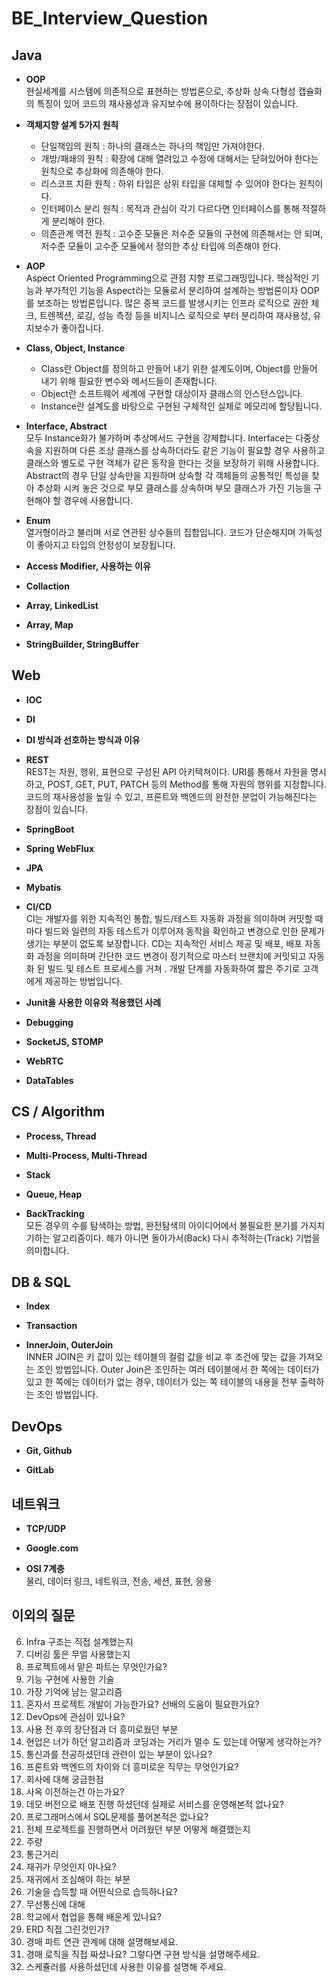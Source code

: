 # BE_Interview_Question

## Java
- **OOP** <br/> 현실세계를 시스템에 의존적으로 표현하는 방법론으로, 추상화 상속 다형성 캡슐화의 특징이 있어 코드의 재사용성과 유지보수에 용이하다는 장점이 있습니다.

- **객체지향 설계 5가지 원칙** <br/> 
  - 단일책임의 원칙 : 하나의 클래스는 하나의 책임만 가져야한다.
  - 개방/패쇄의 원칙 : 확장에 대해 열려있고 수정에 대해서는 닫혀있어야 한다는 원칙으로 추상화에 의존해야 한다.
  - 리스코프 치환 원칙 : 하위 타입은 상위 타입을 대체할 수 있어야 한다는 원칙이다.
  - 인터페이스 분리 원칙 : 목적과 관심이 각기 다르다면 인터페이스를 통해 적절하게 분리해야 한다.
  - 의존관계 역전 원칙 : 고수준 모듈은 저수준 모듈의 구현에 의존해서는 안 되며, 저수준 모듈이 고수준 모듈에서 정의한 추상 타입에 의존해야 한다.

- **AOP** <br/> Aspect Oriented Programming으로 관점 지향 프로그래밍입니다. 핵심적인 기능과 부가적인 기능을 Aspect라는 모듈로서 분리하여 설계하는 방법론이자 OOP를 보조하는 방법론입니다. 많은 중복 코드를 발생시키는 인프라 로직으로 권한 체크, 트렌젝션, 로깅, 성능 측정 등을 비지니스 로직으로 부터 분리하여 재사용성, 유지보수가 좋아집니다.

- **Class, Object, Instance** <br/> 
  - Class란 Object를 정의하고 만들어 내기 위한 설계도이며, Object를 만들어 내기 위해 필요한 변수와 메서드들이 존재합니다.
  - Object란 소프트웨어 세계에 구현할 대상이자 클래스의 인스턴스입니다.
  - Instance란 설계도를 바탕으로 구현된 구체적인 실체로 메모리에 할당됩니다.

- **Interface, Abstract** <br/> 모두 Instance화가 불가하며 추상메서드 구현을 강제합니다. Interface는 다중상속을 지원하며 다른 조상 클래스를 상속하더라도 같은 기능이 필요할 경우 사용하고 클래스와 별도로 구현 객체가 같은 동작을 한다는 것을 보장하기 위해 사용합니다. Abstract의 경우 단일 상속만을 지원하며 상속할 각 객체들의 공통적인 특성을 찾아 추상화 시켜 놓은 것으로 부모 클래스를 상속하며 부모 클래스가 가진 기능을 구현해야 할 경우에 사용합니다. 

- **Enum** <br/> 열거형이라고 불리며 서로 연관된 상수들의 집합입니다. 코드가 단순해지며 가독성이 좋아지고 타입의 안정성이 보장됩니다.

- **Access Modifier, 사용하는 이유** <br/>

- **Collaction** <br/>

- **Array, LinkedList** <br/>

- **Array, Map** <br/>

- **StringBuilder, StringBuffer** <br/>

## Web

- **IOC** <br/>

- **DI** <br/>

- **DI 방식과 선호하는 방식과 이유**

- **REST** <br/> REST는 자원, 행위, 표현으로 구성된 API 아키텍쳐이다. URI를 통해서 자원을 명시하고, POST, GET, PUT, PATCH 등의 Method를 통해 자원의 행위를 지정합니다. 코드의 재사용성을 높일 수 있고, 프론트와 백엔드의 완전한 분업이 가능해진다는 장점이 있습니다.

- **SpringBoot** <br/>

- **Spring WebFlux** <br/>

- **JPA** <br/>

- **Mybatis** <br/>
  
- **CI/CD** <br/> CI는 개발자를 위한 지속적인 통합, 빌드/테스트 자동화 과정을 의미하며 커밋할 때마다 빌드와 일련의 자동 테스트가 이루어져 동작을 확인하고 변경으로 인한 문제가 생기는 부분이 없도록 보장합니다. CD는 지속적인 서비스 제공 및 배포, 배포 자동화 과정을 의미하며 간단한 코드 변경이 정기적으로 마스터 브랜치에 커밋되고 자동화 된 빌드 및 테스트 프로세스를 거쳐 . 개발 단계를 자동화하여 짧은 주기로 고객에게 제공하는 방법입니다.

- **Junit을 사용한 이유와 적용했던 사례** <br/>

- **Debugging** <br/>

- **SocketJS, STOMP** <br/>

- **WebRTC** <br/>

- **DataTables** <br/>

## CS / Algorithm

- **Process, Thread** <br/>

- **Multi-Process, Multi-Thread** <br/>

- **Stack** <br/>

- **Queue, Heap** <br/>

- **BackTracking** <br/> 모든 경우의 수를 탐색하는 방법, 완전탐색의 아이디어에서 불필요한 분기를 가지치기하는 알고리즘이다. 해가 아니면 돌아가서(Back) 다시 추적하는(Track) 기법을 의미합니다.


## DB & SQL

- **Index** <br/>

- **Transaction** <br/>

- **InnerJoin, OuterJoin** <br/> INNER JOIN은 키 값이 있는 테이블의 컬럼 값을 비교 후 조건에 맞는 값을 가져오는 조인 방법입니다. Outer Join은 조인하는 여러 테이블에서 한 쪽에는 데이터가 있고 한 쪽에는 데이터가 없는 경우, 데이터가 있는 쪽 테이블의 내용을 전부 출력하는 조인 방법입니다.

## DevOps

- **Git, Github**

- **GitLab**

## 네트워크

- **TCP/UDP**

- **Google.com**

- **OSI 7계층** <br/> 물리, 데이터 링크, 네트워크, 전송, 세션, 표현, 응용

## 이외의 질문
6. Infra 구조는 직접 설계했는지
7. 디버깅 툴은 무얼 사용했는지
10. 프로젝트에서 맡은 파트는 무엇인가요?
11. 기능 구현에 사용한 기술
16. 가장 기억에 남는 알고리즘
17. 혼자서 프로젝트 개발이 가능한가요? 선배의 도움이 필요한가요?
18. DevOps에 관심이 있나요?
21. 사용 전 후의 장단점과 더 흥미로웠던 부분
22. 현업은 너가 하던 알고리즘과 코딩과는 거리가 멀수 도 있는데 어떻게 생각하는가?
23. 통신과를 전공하셨던데 관련이 있는 부분이 있나요?
25. 프론트와 백엔드의 차이와 더 흥미로운 직무는 무엇인가요?
26. 회사에 대해 궁금한점
27. 사옥 이전하는건 아는가요?
28. 데모 버전으로 배포 진행 하셨던데 실제로 서비스를 운영해본적 없나요?
32. 프로그래머스에서 SQL문제를 풀어본적은 없나요?
39. 전체 프로젝트를 진행하면서 어려웠던 부분 어떻게 해결했는지
40. 주량
41. 통근거리
46. 재귀가 무엇인지 아나요?
47. 재귀에서 조심해야 하는 부분
49. 기술을 습득할 때 어떤식으로 습득하나요?
50. 무선통신에 대해
51. 학교에서 협업을 통해 배운게 있나요?
52. ERD 직접 그린것인가?
53. 경매 파트 연관 관계에 대해 설명해보세요.
54. 경매 로직을 직접 짜셨나요? 그렇다면 구현 방식을 설명해주세요.
55. 스케쥴러를 사용하셨던데 사용한 이유를 설명해 주세요.

